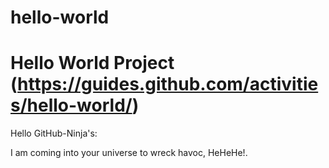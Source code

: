 # hello-world
Hello World Project (https://guides.github.com/activities/hello-world/)
=========================================================================

Hello GitHub-Ninja's:

I am coming into your universe to wreck havoc, HeHeHe!.
